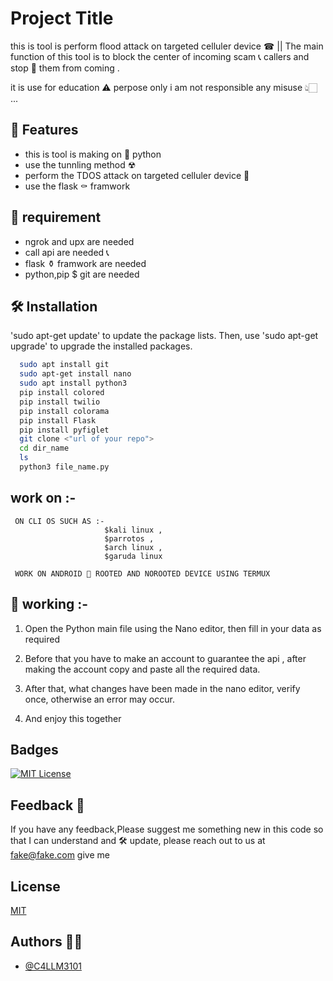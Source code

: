 
# Project Title

this is tool is perform flood attack on targeted celluler device ☎ || The main function of this tool is to block the center of incoming scam 📞
 callers and stop 📴  them from coming  .


it is use for education ⚠ perpose only i am not responsible any misuse 👆🏻 ...



##  🌈  Features

- this is tool is making on  🐍 python 
- use the tunnling method ☢ 
- perform the TDOS attack on targeted celluler device 👾 
- use the flask ⚰  framwork 

## 🔎 requirement 

* ngrok and upx  are needed 
* call api are needed 📞
*  flask ⚱ framwork are needed 
*  python,pip $ git are needed 

## 🛠 Installation

 'sudo apt-get update' to update the package lists. Then, use 'sudo apt-get upgrade' to upgrade the installed packages. 

```bash
  sudo apt install git
  sudo apt-get install nano
  sudo apt install python3
  pip install colored
  pip install twilio
  pip install colorama
  pip install Flask
  pip install pyfiglet
  git clone <"url of your repo">
  cd dir_name
  ls 
  python3 file_name.py 
```
## work on :- 

     ON CLI OS SUCH AS :- 
                         $kali linux ,
                         $parrotos , 
                         $arch linux ,
                         $garuda linux 
    
     WORK ON ANDROID 📱 ROOTED AND NOROOTED DEVICE USING TERMUX 

    
## 📢 working :- 
1. Open the Python main file using the Nano editor, then fill in your data as required 

2. Before that you have to make an account to guarantee the api , after making the account copy and paste all the required data.

3. After that, what changes have been made in the nano editor, verify once, otherwise an error may occur.

 4. And enjoy this together



## Badges

[![MIT License](https://img.shields.io/badge/License-MIT-green.svg)](https://choosealicense.com/licenses/mit/)


## Feedback 💱

If you have any feedback,Please suggest me something new in this code so that I can understand and  🛠 update, please reach out to us at fake@fake.com give me 


## License

[MIT](https://choosealicense.com/licenses/mit/)


## Authors ✍🏼 

- [@C4LLM3101](https://www.github.com/octokatherine)


